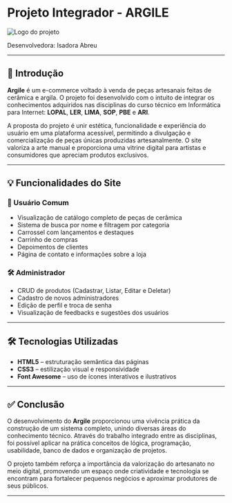 # Projeto Integrador - ARGILE

![Logo do projeto](logo.png)

Desenvolvedora: Isadora Abreu

---

## 🎯 Introdução

**Argile** é um e-commerce voltado à venda de peças artesanais feitas de cerâmica e argila. O projeto foi desenvolvido com o intuito de integrar os conhecimentos adquiridos nas disciplinas do curso técnico em Informática para Internet: **LOPAL**, **LER**, **LIMA**, **SOP**, **PBE** e **ARI**.

A proposta do projeto é unir estética, funcionalidade e experiência do usuário em uma plataforma acessível, permitindo a divulgação e comercialização de peças únicas produzidas artesanalmente. O site valoriza a arte manual e proporciona uma vitrine digital para artistas e consumidores que apreciam produtos exclusivos.

---

## 💡 Funcionalidades do Site

### 👤 Usuário Comum

- Visualização de catálogo completo de peças de cerâmica
- Sistema de busca por nome e filtragem por categoria
- Carrossel com lançamentos e destaques
- Carrinho de compras
- Depoimentos de clientes
- Página de contato e informações sobre a loja

### 🛠️ Administrador

- CRUD de produtos (Cadastrar, Listar, Editar e Deletar)
- Cadastro de novos administradores
- Edição de perfil e troca de senha
- Visualização de feedbacks e sugestões dos usuários

---

## 🛠 Tecnologias Utilizadas

- **HTML5** – estruturação semântica das páginas  
- **CSS3** – estilização visual e responsividade  
- **Font Awesome** – uso de ícones interativos e ilustrativos

---

## ✅ Conclusão

O desenvolvimento do **Argile** proporcionou uma vivência prática da construção de um sistema completo, unindo diversas áreas do conhecimento técnico. Através do trabalho integrado entre as disciplinas, foi possível aplicar na prática conceitos de lógica, programação, usabilidade, banco de dados e organização de projetos.

O projeto também reforça a importância da valorização do artesanato no meio digital, promovendo um espaço onde criatividade e tecnologia se encontram para fortalecer pequenos negócios e aproximar produtores de seus públicos.

---
